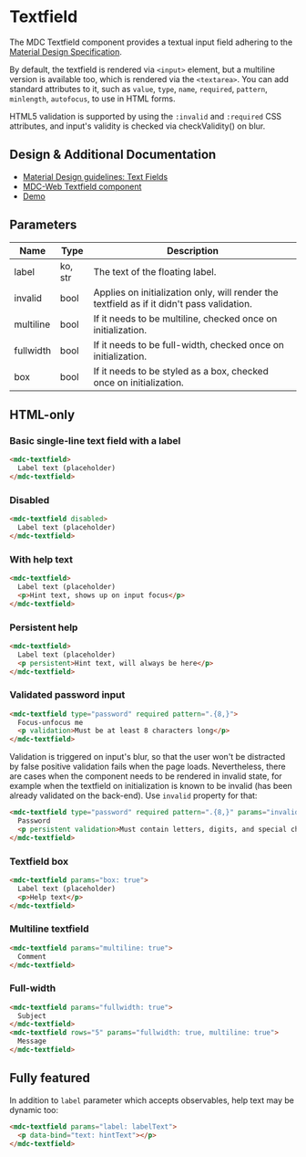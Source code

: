# Textfield
The MDC Textfield component provides a textual input field adhering to the
[Material Design Specification](https://material.google.com/components/text-fields.html).

By default, the textfield is rendered via `<input>` element, but a multiline
version is available too, which is rendered via the `<textarea>`.
You can add standard attributes to it, such as `value`, `type`, `name`,
`required`, `pattern`, `minlength`, `autofocus`, to use in HTML forms.

HTML5 validation is supported by using the `:invalid` and `:required` CSS
attributes, and input's validity is checked via checkValidity() on blur.

## Design & Additional Documentation

- [Material Design guidelines: Text Fields](https://material.io/guidelines/components/text-fields.html)
- [MDC-Web Textfield component](https://github.com/material-components/material-components-web/blob/master/packages/mdc-textfield/README.md)
- [Demo](https://anton-kachurin.github.io/mdc-knockout/demo/textfield.html)

## Parameters

| Name       | Type     | Description                                                   |
| -----------|--------- | --------------------------------------------------------------|
| label      | ko, str  | The text of the floating label.                               |
| invalid    | bool     | Applies on initialization only, will render the textfield as if it didn't pass validation. |
| multiline  | bool     | If it needs to be multiline, checked once on initialization.  |
| fullwidth  | bool     | If it needs to be full-width, checked once on initialization. |
| box        | bool     | If it needs to be styled as a box, checked once on initialization. |


## HTML-only

### Basic single-line text field with a label

```HTML
<mdc-textfield>
  Label text (placeholder)
</mdc-textfield>
```

### Disabled

```HTML
<mdc-textfield disabled>
  Label text (placeholder)
</mdc-textfield>
```

### With help text

```HTML
<mdc-textfield>
  Label text (placeholder)
  <p>Hint text, shows up on input focus</p>
</mdc-textfield>
```

### Persistent help

```HTML
<mdc-textfield>
  Label text (placeholder)
  <p persistent>Hint text, will always be here</p>
</mdc-textfield>
```

### Validated password input

```HTML
<mdc-textfield type="password" required pattern=".{8,}">
  Focus-unfocus me
  <p validation>Must be at least 8 characters long</p>
</mdc-textfield>
```

Validation is triggered on input's blur, so that the user won't be distracted
by false positive validation fails when the page loads. Nevertheless, there are
cases when the component needs to be rendered in invalid state, for example
when the textfield on initialization is known to be invalid (has been already
validated on the back-end). Use `invalid` property for that:
```HTML
<mdc-textfield type="password" required pattern=".{8,}" params="invalid: true">
  Password
  <p persistent validation>Must contain letters, digits, and special characters</p>
</mdc-textfield>
```

### Textfield box

```HTML
<mdc-textfield params="box: true">
  Label text (placeholder)
  <p>Help text</p>
</mdc-textfield>
```

### Multiline textfield

```HTML
<mdc-textfield params="multiline: true">
  Comment
</mdc-textfield>
```

### Full-width

```HTML
<mdc-textfield params="fullwidth: true">
  Subject
</mdc-textfield>
<mdc-textfield rows="5" params="fullwidth: true, multiline: true">
  Message
</mdc-textfield>
```


## Fully featured

In addition to `label` parameter which accepts observables, help text may be
dynamic too:
```HTML
<mdc-textfield params="label: labelText">
  <p data-bind="text: hintText"></p>
</mdc-textfield>
```
